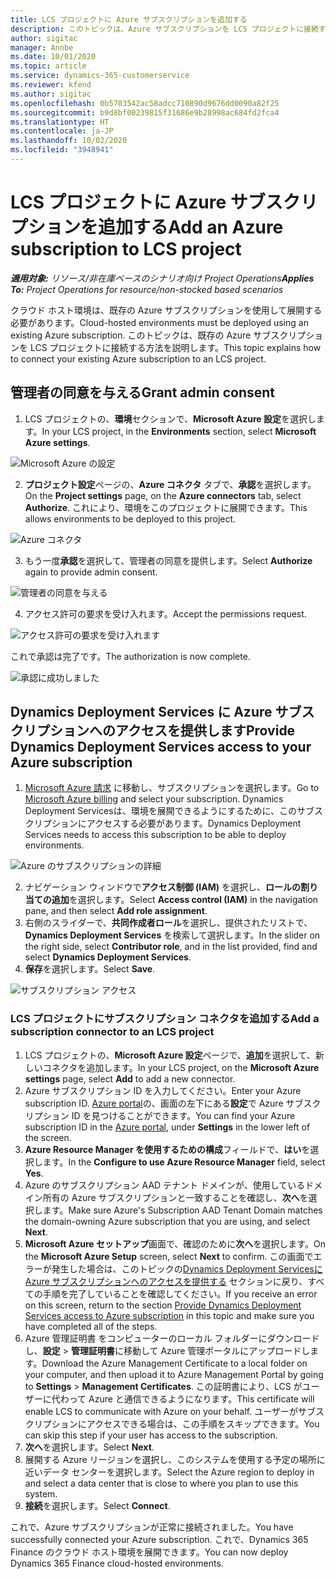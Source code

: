 ```yaml
---
title: LCS プロジェクトに Azure サブスクリプションを追加する
description: このトピックは、Azure サブスクリプションを LCS プロジェクトに接続する方法に関する情報を提供します。
author: sigitac
manager: Annbe
ms.date: 10/01/2020
ms.topic: article
ms.service: dynamics-365-customerservice
ms.reviewer: kfend
ms.author: sigitac
ms.openlocfilehash: 0b5703542ac58adcc710890d9676dd0090a82f25
ms.sourcegitcommit: b9d8bf00239815f31686e9b28998ac684fd2fca4
ms.translationtype: HT
ms.contentlocale: ja-JP
ms.lasthandoff: 10/02/2020
ms.locfileid: "3948941"
---
```

# <a name="add-an-azure-subscription-to-lcs-project"></a><span data-ttu-id="583fc-103">LCS プロジェクトに Azure サブスクリプションを追加する</span><span class="sxs-lookup"><span data-stu-id="583fc-103">Add an Azure subscription to LCS project</span></span>

<span data-ttu-id="583fc-104">_**適用対象:** リソース/非在庫ベースのシナリオ向け Project Operations_</span><span class="sxs-lookup"><span data-stu-id="583fc-104">_**Applies To:** Project Operations for resource/non-stocked based scenarios_</span></span>

<span data-ttu-id="583fc-105">クラウド ホスト環境は、既存の Azure サブスクリプションを使用して展開する必要があります。</span><span class="sxs-lookup"><span data-stu-id="583fc-105">Cloud-hosted environments must be deployed using an existing Azure subscription.</span></span> <span data-ttu-id="583fc-106">このトピックは、既存の Azure サブスクリプションを LCS プロジェクトに接続する方法を説明します。</span><span class="sxs-lookup"><span data-stu-id="583fc-106">This topic explains how to connect your existing Azure subscription to an LCS project.</span></span> 

## <a name="grant-admin-consent"></a><span data-ttu-id="583fc-107">管理者の同意を与える</span><span class="sxs-lookup"><span data-stu-id="583fc-107">Grant admin consent</span></span>

1. <span data-ttu-id="583fc-108">LCS プロジェクトの、**環境**セクションで、**Microsoft Azure 設定**を選択します。</span><span class="sxs-lookup"><span data-stu-id="583fc-108">In your LCS project, in the **Environments** section, select **Microsoft Azure settings**.</span></span>

![Microsoft Azure の設定](./media/1MicrosoftAzureSettings.png)

2. <span data-ttu-id="583fc-110">**プロジェクト設定**ページの、**Azure コネクタ** タブで、**承認**を選択します。</span><span class="sxs-lookup"><span data-stu-id="583fc-110">On the **Project settings** page, on the **Azure connectors** tab, select **Authorize**.</span></span> <span data-ttu-id="583fc-111">これにより、環境をこのプロジェクトに展開できます。</span><span class="sxs-lookup"><span data-stu-id="583fc-111">This allows environments to be deployed to this project.</span></span>

![Azure コネクタ](./media/2AzureConnectors.png)

3. <span data-ttu-id="583fc-113">もう一度**承認**を選択して、管理者の同意を提供します。</span><span class="sxs-lookup"><span data-stu-id="583fc-113">Select **Authorize** again to provide admin consent.</span></span>

![管理者の同意を与える](./media/3GrantAdminConsent.png)

4. <span data-ttu-id="583fc-115">アクセス許可の要求を受け入れます。</span><span class="sxs-lookup"><span data-stu-id="583fc-115">Accept the permissions request.</span></span>

![アクセス許可の要求を受け入れます](./media/4AcceptPermissionRequest.png)

<span data-ttu-id="583fc-117">これで承認は完了です。</span><span class="sxs-lookup"><span data-stu-id="583fc-117">The authorization is now complete.</span></span> 

![承認に成功しました](./media/5AuthorizationComplete.png)

## <a name="provide-dynamics-deployment-services-access-to-your-azure-subscription"></a><a name="provide"></a> <span data-ttu-id="583fc-119">Dynamics Deployment Services に Azure サブスクリプションへのアクセスを提供します</span><span class="sxs-lookup"><span data-stu-id="583fc-119">Provide Dynamics Deployment Services access to your Azure subscription</span></span>

1. <span data-ttu-id="583fc-120">[Microsoft Azure 請求](https://portal.azure.com/#blade/Microsoft\_Azure\_Billing/SubscriptionsBlade) に移動し、サブスクリプションを選択します。</span><span class="sxs-lookup"><span data-stu-id="583fc-120">Go to [Microsoft Azure billing](https://portal.azure.com/#blade/Microsoft\_Azure\_Billing/SubscriptionsBlade) and select your subscription.</span></span> <span data-ttu-id="583fc-121">Dynamics Deployment Servicesは、環境を展開できるようにするために、このサブスクリプションにアクセスする必要があります。</span><span class="sxs-lookup"><span data-stu-id="583fc-121">Dynamics Deployment Services needs to access this subscription to be able to deploy environments.</span></span>

![Azure のサブスクリプションの詳細](./media/6AzureSubscription.png)

2. <span data-ttu-id="583fc-123">ナビゲーション ウィンドウで**アクセス制御 (IAM)** を選択し、**ロールの割り当ての追加**を選択します。</span><span class="sxs-lookup"><span data-stu-id="583fc-123">Select **Access control (IAM)** in the navigation pane, and then select **Add role assignment**.</span></span>
3. <span data-ttu-id="583fc-124">右側のスライダーで、**共同作成者ロール**を選択し、提供されたリストで、**Dynamics Deployment Services** を検索して選択します。</span><span class="sxs-lookup"><span data-stu-id="583fc-124">In the slider on the right side, select **Contributor role**, and in the list provided, find and select **Dynamics Deployment Services**.</span></span> 
4. <span data-ttu-id="583fc-125">**保存**を選択します。</span><span class="sxs-lookup"><span data-stu-id="583fc-125">Select **Save**.</span></span>

![サブスクリプション アクセス](./media/7SubscriptionAccess.png)

### <a name="add-a-subscription-connector-to-an-lcs-project"></a><span data-ttu-id="583fc-127">LCS プロジェクトにサブスクリプション コネクタを追加する</span><span class="sxs-lookup"><span data-stu-id="583fc-127">Add a subscription connector to an LCS project</span></span>

1. <span data-ttu-id="583fc-128">LCS プロジェクトの、**Microsoft Azure 設定**ページで、**追加**を選択して、新しいコネクタを追加します。</span><span class="sxs-lookup"><span data-stu-id="583fc-128">In your LCS project, on the **Microsoft Azure settings** page, select **Add** to add a new connector.</span></span>
2. <span data-ttu-id="583fc-129">Azure サブスクリプション ID を入力してください。</span><span class="sxs-lookup"><span data-stu-id="583fc-129">Enter your Azure subscription ID.</span></span> <span data-ttu-id="583fc-130">[Azure portal](https://ms.portal.azure.com/)の、画面の左下にある**設定**で Azure サブスクリプション ID を見つけることができます。</span><span class="sxs-lookup"><span data-stu-id="583fc-130">You can find your Azure subscription ID in the [Azure portal](https://ms.portal.azure.com/), under  **Settings**  in the lower left of the screen.</span></span>
3. <span data-ttu-id="583fc-131">**Azure Resource Manager を使用するための構成**フィールドで、**はい**を選択します。</span><span class="sxs-lookup"><span data-stu-id="583fc-131">In the **Configure to use Azure Resource Manager** field, select **Yes**.</span></span>
4. <span data-ttu-id="583fc-132">Azure のサブスクリプション AAD テナント ドメインが、使用しているドメイン所有の Azure サブスクリプションと一致することを確認し、**次へ**を選択します。</span><span class="sxs-lookup"><span data-stu-id="583fc-132">Make sure Azure's Subscription AAD Tenant Domain matches the domain-owning Azure subscription that you are using, and select **Next**.</span></span>
5. <span data-ttu-id="583fc-133">**Microsoft Azure セットアップ**画面で、確認のために**次へ**を選択します。</span><span class="sxs-lookup"><span data-stu-id="583fc-133">On the **Microsoft Azure Setup** screen, select **Next** to confirm.</span></span> <span data-ttu-id="583fc-134">この画面でエラーが発生した場合は、このトピックの[Dynamics Deployment Servicesに Azure サブスクリプションへのアクセスを提供する](#provide) セクションに戻り、すべての手順を完了していることを確認してください。</span><span class="sxs-lookup"><span data-stu-id="583fc-134">If you receive an error on this screen, return to the section [Provide Dynamics Deployment Services access to Azure subscription](#provide) in this topic and make sure you have completed all of the steps.</span></span>
6. <span data-ttu-id="583fc-135">Azure 管理証明書 をコンピューターのローカル フォルダーにダウンロードし、**設定** > **管理証明書**に移動して Azure 管理ポータルにアップロードします。</span><span class="sxs-lookup"><span data-stu-id="583fc-135">Download the Azure Management Certificate to a local folder on your computer, and then upload it to Azure Management Portal by going to **Settings** > **Management Certificates**.</span></span> <span data-ttu-id="583fc-136">この証明書により、LCS がユーザーに代わって Azure と通信できるようになります。</span><span class="sxs-lookup"><span data-stu-id="583fc-136">This certificate will enable LCS to communicate with Azure on your behalf.</span></span> <span data-ttu-id="583fc-137">ユーザーがサブスクリプションにアクセスできる場合は、この手順をスキップできます。</span><span class="sxs-lookup"><span data-stu-id="583fc-137">You can skip this step if your user has access to the subscription.</span></span>
7. <span data-ttu-id="583fc-138">**次へ**を選択します。</span><span class="sxs-lookup"><span data-stu-id="583fc-138">Select  **Next**.</span></span>
8. <span data-ttu-id="583fc-139">展開する Azure リージョンを選択し、このシステムを使用する予定の場所に近いデータ センターを選択します。</span><span class="sxs-lookup"><span data-stu-id="583fc-139">Select the Azure region to deploy in and select a data center that is close to where you plan to use this system.</span></span>
9.  <span data-ttu-id="583fc-140">**接続**を選択します。</span><span class="sxs-lookup"><span data-stu-id="583fc-140">Select  **Connect**.</span></span>

<span data-ttu-id="583fc-141">これで、Azure サブスクリプションが正常に接続されました。</span><span class="sxs-lookup"><span data-stu-id="583fc-141">You have successfully connected your Azure subscription.</span></span> <span data-ttu-id="583fc-142">これで、Dynamics 365 Finance のクラウド ホスト環境を展開できます。</span><span class="sxs-lookup"><span data-stu-id="583fc-142">You can now deploy Dynamics 365 Finance cloud-hosted environments.</span></span>


